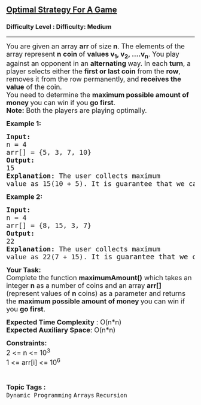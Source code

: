 <h2><a href="https://www.geeksforgeeks.org/problems/optimal-strategy-for-a-game-1587115620/1?page=1&category=Dynamic%20Programming&difficulty=Medium&status=unsolved&sortBy=submissions">Optimal Strategy For A Game</a></h2><h3>Difficulty Level : Difficulty: Medium</h3><hr><div class="problems_problem_content__Xm_eO"><p><span style="font-size: 18px;">You are given an array <strong>arr </strong>of size<strong> n</strong>. The elements of the array represent <strong>n</strong> <strong>coin </strong>of <strong>values v<sub>1</sub>, v<sub>2</sub>, ....v<sub>n</sub></strong>. You play against an opponent in an <strong>alternating </strong>way. </span><span style="font-size: 18px;">In each <strong>turn</strong>, a player selects either the <strong>first or last coin</strong> from the <strong>row</strong>, removes it from the row permanently, and <strong>receives the value</strong> of the coin.<br></span><span style="font-size: 18px;">You need to determine the <strong>maximum possible amount of money </strong>you can win if you <strong>go first</strong>.<br><strong>Note:</strong> Both the players are playing optimally.</span></p>
<p><strong><span style="font-size: 18px;">Example 1:</span></strong></p>
<pre><strong><span style="font-size: 18px;">Input:
</span></strong><span style="font-size: 18px;">n = 4
arr[] = {5, 3, 7, 10}
<strong>Output: <br></strong>15<strong>
Explanation: </strong>The user collects maximum
value as 15(10 + 5). It is guarantee that we cannot get more than 15 by any possible moves.</span>
</pre>
<p><strong><span style="font-size: 18px;">Example 2:</span></strong></p>
<pre><strong><span style="font-size: 18px;">Input:
</span></strong><span style="font-size: 18px;">n = 4
arr[] = {8, 15, 3, 7}
<strong>Output: <br></strong>22<strong>
Explanation: </strong>The user collects maximum
value as 22(7 + 15). </span><span style="font-size: 14pt;">It is guarantee that we cannot get more than 22 by any possible moves.</span></pre>
<p><span style="font-size: 18px;"><strong>Your Task:</strong><br>Complete the function <strong>maximumAmount()</strong> which takes an integer <strong>n</strong> as a number of coins and an array <strong>arr[]</strong> (represent values of <strong>n</strong> coins) as a parameter and returns the <strong>maximum possible amount of money </strong>you can win if you <strong>go first</strong>.</span></p>
<p><span style="font-size: 18px;"><strong>Expected Time Complexity</strong> : O(n*n)<br><strong>Expected Auxiliary Space</strong>: O(n*n)</span></p>
<p><span style="font-size: 18px;"><strong>Constraints:</strong><br>2 &lt;= n &lt;= 10<sup>3</sup></span><br><span style="font-size: 18px;">1 &lt;= arr[i] &lt;= 10<sup>6</sup></span></p></div><br><p><span style=font-size:18px><strong>Topic Tags : </strong><br><code>Dynamic Programming</code>&nbsp;<code>Arrays</code>&nbsp;<code>Recursion</code>&nbsp;
